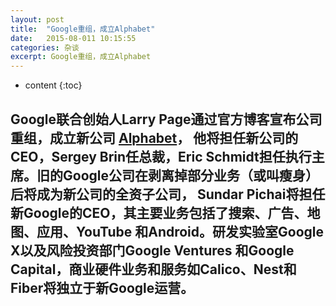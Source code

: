 ```yaml
---
layout: post
title:  "Google重组，成立Alphabet"
date:   2015-08-011 10:15:55
categories: 杂谈
excerpt: Google重组，成立Alphabet
---
```


* content
{:toc}

Google联合创始人Larry Page通过官方博客宣布公司重组，成立新公司 [Alphabet](http://abc.xyz)，
他将担任新公司的CEO，Sergey Brin任总裁，Eric Schmidt担任执行主席。旧的Google公司在剥离掉部分业务（或叫瘦身）后将成为新公司的全资子公司， 
Sundar Pichai将担任新Google的CEO，其主要业务包括了搜索、广告、地图、应用、YouTube 和Android。研发实验室Google X以及风险投资部门Google Ventures
和Google Capital，商业硬件业务和服务如Calico、Nest和Fiber将独立于新Google运营。
---